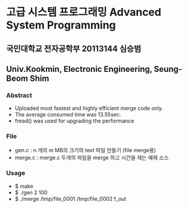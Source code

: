 # 고급 시스템 프로그래밍 Advanced System Programming

## 국민대학교 전자공학부 20113144 심승범
## Univ.Kookmin, Electronic Engineering, Seung-Beom Shim

### Abstract
- Uploaded most fastest and highly efficient merge code only.
- The average consumed time was 13.55sec.
- fread() was used for upgrading the performance


### File
- gen.c   : n 개의  m MB의 크기의 text 파일 만들기 (file merge용)
- merge.c : merge.c 두개의 파일을 merge 하고 시간을 재는 예제 소스


### Usage
- $ make
- $ ./gen 2 100
- $ ./merge /tmp/file_0001 /tmp/file_0002 f_out


